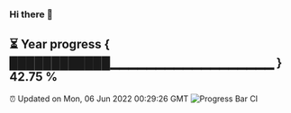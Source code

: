 ### Hi there 👋
⏳ Year progress { ████████████▁▁▁▁▁▁▁▁▁▁▁▁▁▁▁▁▁▁ } 42.75 %
---
⏰ Updated on Mon, 06 Jun 2022 00:29:26 GMT
![Progress Bar CI](https://github.com/Moyi321/Moyi321/workflows/Progress%20Bar%20CI/badge.svg)
